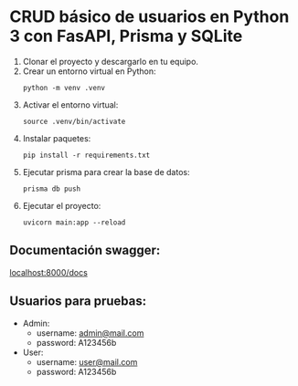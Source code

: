 # CRUD básico de usuarios en Python 3 con FasAPI, Prisma y SQLite

1. Clonar el proyecto y descargarlo en tu equipo.
2. Crear un entorno virtual en Python:
   ```
   python -m venv .venv
   ```
3. Activar el entorno virtual:
   ```
   source .venv/bin/activate
   ```
4. Instalar paquetes:
   ```
   pip install -r requirements.txt
   ```
5. Ejecutar prisma para crear la base de datos:
   ```
   prisma db push
   ```
6. Ejecutar el proyecto:
   ```
   uvicorn main:app --reload
   ````

## Documentación swagger:

[localhost:8000/docs](http://localhost:8000/docs)

## Usuarios para pruebas:

- Admin:
  - username: admin@mail.com
  - password: A123456b
- User:
  - username: user@mail.com
  - password: A123456b
